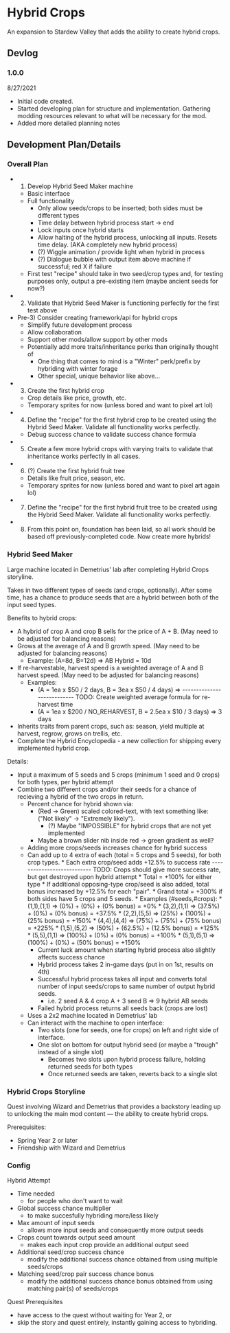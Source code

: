 ﻿# Hybrid Crops
An expansion to Stardew Valley that adds the ability to create hybrid crops.

## Devlog
### 1.0.0
8/27/2021
  * Initial code created.
  * Started developing plan for structure and implementation. Gathering modding resources relevant to what will be necessary for the mod.
  * Added more detailed planning notes

## Development Plan/Details
### Overall Plan
  * 1) Develop Hybrid Seed Maker machine
    * Basic interface
    * Full functionality
      * Only allow seeds/crops to be inserted; both sides must be different types
      * Time delay between hybrid process start -> end
      * Lock inputs once hybrid starts
      * Allow halting of the hybrid process, unlocking all inputs. Resets time delay. (AKA completely new hybrid process)
      * (?) Wiggle animation / provide light when hybrid in process
      * (?) Dialogue bubble with output item above machine if successful; red X if failure
    * First test "recipe" should take in two seed/crop types and, for testing purposes only, output a pre-existing item (maybe ancient seeds for now?)
  * 2) Validate that Hybrid Seed Maker is functioning perfectly for the first test above
  * Pre-3) Consider creating framework/api for hybrid crops
    * Simplify future development process
    * Allow collaboration
    * Support other mods/allow support by other mods
    * Potentially add more traits/inheritance perks than originally thought of
      * One thing that comes to mind is a "Winter" perk/prefix by hybriding with winter forage
      * Other special, unique behavior like above...
  * 3) Create the first hybrid crop
    * Crop details like price, growth, etc.
    * Temporary sprites for now (unless bored and want to pixel art lol)
  * 4) Define the "recipe" for the first hybrid crop to be created using the Hybrid Seed Maker. Validate all functionality works perfectly.
    * Debug success chance to validate success chance formula
  * 5) Create a few more hybrid crops with varying traits to validate that inheritance works perfectly in all cases.
  * 6) (?) Create the first hybrid fruit tree
    * Details like fruit price, season, etc.
    * Temporary sprites for now (unless bored and want to pixel art again lol)
  * 7) Define the "recipe" for the first hybrid fruit tree to be created using the Hybrid Seed Maker. Validate all functionality works perfectly.
  * 8) From this point on, foundation has been laid, so all work should be based off previously-completed code. Now create more hybrids!


### Hybrid Seed Maker
Large machine located in Demetrius' lab after completing Hybrid Crops storyline.

Takes in two different types of seeds (and crops, optionally). After some time, has a chance to produce seeds that are a hybrid between both of the input seed types.

Benefits to hybrid crops:
  * A hybrid of crop A and crop B sells for the price of A + B. (May need to be adjusted for balancing reasons)
  * Grows at the average of A and B growth speed. (May need to be adjusted for balancing reasons)
    * Example: (A=8d, B=12d) => AB Hybrid = 10d
  * If re-harvestable, harvest speed is a weighted average of A and B harvest speed. (May need to be adjusted for balancing reasons)
    * Examples:
      * (A = 1ea x $50 / 2 days, B = 3ea x $50 / 4 days) => --------------------------- TODO: Create weighted average formula for re-harvest time
      * (A = 1ea x $200 / NO_REHARVEST, B = 2.5ea x $10 / 3 days) => 3 days
  * Inherits traits from parent crops, such as: season, yield multiple at harvest, regrow, grows on trellis, etc.
  * Complete the Hybrid Encyclopedia - a new collection for shipping every implemented hybrid crop.

Details:
  * Input a maximum of 5 seeds and 5 crops (minimum 1 seed and 0 crops) for both types, per hybrid attempt
  * Combine two different crops and/or their seeds for a chance of recieving a hybrid of the two crops in return.
    * Percent chance for hybrid shown via:
      * (Red -> Green) scaled colored-text, with text something like: ("Not likely" -> "Extremely likely").
        * (?) Maybe "IMPOSSIBLE" for hybrid crops that are not yet implemented
      * Maybe a brown slider nib inside red -> green gradient as well?
    * Adding more crops/seeds increases chance for hybrid success
    * Can add up to 4 extra of each (total = 5 crops and 5 seeds), for both crop types.
		  * Each extra crop/seed adds +12.5% to success rate --------------------------- TODO: Crops should give more success rate, but get destroyed upon hybrid attempt
			  * Total = +100% for either type
				* If additional opposing-type crop/seed is also added, total bonus increased by +12.5% for each "pair".
				* Grand total = +300% if both sides have 5 crops and 5 seeds.
				* Examples (#seeds,#crops):
					* (1,1),(1,1) => (0%)    + (0%)    + (0% bonus)    = +0%
					* (3,2),(1,1) => (37.5%) + (0%)    + (0% bonus)    = +37.5%
					* (2,2),(5,5) => (25%)   + (100%)  + (25% bonus)   = +150%
					* (4,4),(4,4) => (75%)   + (75%)   + (75% bonus)   = +225%
					* (1,5),(5,2) => (50%)   + (62.5%) + (12.5% bonus) = +125%
					* (5,5),(1,1) => (100%)  + (0%)    + (0% bonus)    = +100%
					* (5,1),(5,1) => (100%)  + (0%)    + (50% bonus)   = +150%
		* Current luck amount when starting hybrid process also slightly affects success chance
		* Hybrid process takes 2 in-game days (put in on 1st, results on 4th)
		* Successful hybrid process takes all input and converts total number of input seeds/crops to same number of output hybrid seeds.
			* i.e. 2 seed A & 4 crop A + 3 seed B => 9 hybrid AB seeds
		* Failed hybrid process returns all seeds back (crops are lost)
	* Uses a 2x2 machine located in Demetrius' lab
	* Can interact with the machine to open interface:
		* Two slots (one for seeds, one for crops) on left and right side of interface.
		* One slot on bottom for output hybrid seed (or maybe a "trough" instead of a single slot)
			* Becomes two slots upon hybrid process failure, holding returned seeds for both types
			* Once returned seeds are taken, reverts back to a single slot

### Hybrid Crops Storyline
Quest involving Wizard and Demetrius that provides a backstory leading up to unlocking the main mod content — the ability to create hybrid crops.

Prerequisites:
  * Spring Year 2 or later
  * Friendship with Wizard and Demetrius

### Config
Hybrid Attempt
  * Time needed
    * for people who don't want to wait
  * Global success chance multiplier
    * to make succesfully hybriding more/less likely
  * Max amount of input seeds
    * allows more input seeds and consequently more output seeds
  * Crops count towards output seed amount
    * makes each input crop provide an additional output seed
  * Additional seed/crop success chance
    * modify the additional success chance obtained from using multiple seeds/crops
  * Matching seed/crop pair success chance bonus
    * modify the additional success chance bonus obtained from using matching pair(s) of seeds/crops

Quest Prerequisites
  * have access to the quest without waiting for Year 2, or
  * skip the story and quest entirely, instantly gaining access to hybriding.


